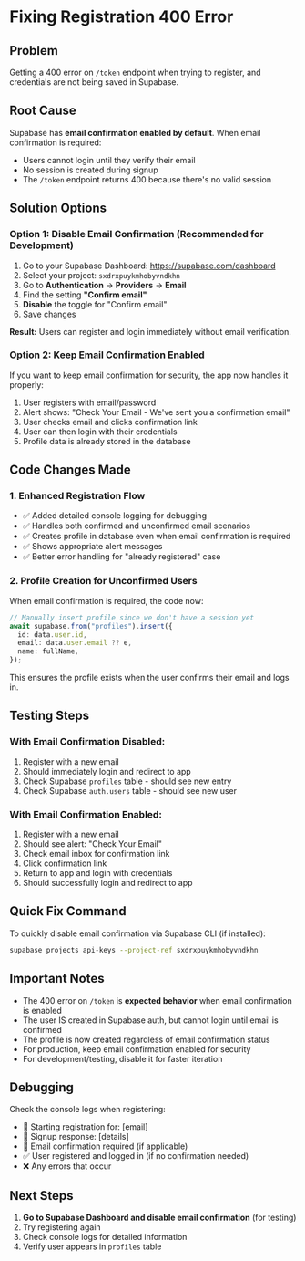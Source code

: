 # Fixing Registration 400 Error

## Problem
Getting a 400 error on `/token` endpoint when trying to register, and credentials are not being saved in Supabase.

## Root Cause
Supabase has **email confirmation enabled by default**. When email confirmation is required:
- Users cannot login until they verify their email
- No session is created during signup
- The `/token` endpoint returns 400 because there's no valid session

## Solution Options

### Option 1: Disable Email Confirmation (Recommended for Development)

1. Go to your Supabase Dashboard: https://supabase.com/dashboard
2. Select your project: `sxdrxpuykmhobyvndkhn`
3. Go to **Authentication** → **Providers** → **Email**
4. Find the setting **"Confirm email"**
5. **Disable** the toggle for "Confirm email"
6. Save changes

**Result:** Users can register and login immediately without email verification.

### Option 2: Keep Email Confirmation Enabled

If you want to keep email confirmation for security, the app now handles it properly:

1. User registers with email/password
2. Alert shows: "Check Your Email - We've sent you a confirmation email"
3. User checks email and clicks confirmation link
4. User can then login with their credentials
5. Profile data is already stored in the database

## Code Changes Made

### 1. Enhanced Registration Flow
- ✅ Added detailed console logging for debugging
- ✅ Handles both confirmed and unconfirmed email scenarios
- ✅ Creates profile in database even when email confirmation is required
- ✅ Shows appropriate alert messages
- ✅ Better error handling for "already registered" case

### 2. Profile Creation for Unconfirmed Users
When email confirmation is required, the code now:
```typescript
// Manually insert profile since we don't have a session yet
await supabase.from("profiles").insert({
  id: data.user.id,
  email: data.user.email ?? e,
  name: fullName,
});
```

This ensures the profile exists when the user confirms their email and logs in.

## Testing Steps

### With Email Confirmation Disabled:
1. Register with a new email
2. Should immediately login and redirect to app
3. Check Supabase `profiles` table - should see new entry
4. Check Supabase `auth.users` table - should see new user

### With Email Confirmation Enabled:
1. Register with a new email
2. Should see alert: "Check Your Email"
3. Check email inbox for confirmation link
4. Click confirmation link
5. Return to app and login with credentials
6. Should successfully login and redirect to app

## Quick Fix Command

To quickly disable email confirmation via Supabase CLI (if installed):

```bash
supabase projects api-keys --project-ref sxdrxpuykmhobyvndkhn
```

## Important Notes

- The 400 error on `/token` is **expected behavior** when email confirmation is enabled
- The user IS created in Supabase auth, but cannot login until email is confirmed
- The profile is now created regardless of email confirmation status
- For production, keep email confirmation enabled for security
- For development/testing, disable it for faster iteration

## Debugging

Check the console logs when registering:
- 🔵 Starting registration for: [email]
- 🔵 Signup response: [details]
- 📧 Email confirmation required (if applicable)
- ✅ User registered and logged in (if no confirmation needed)
- ❌ Any errors that occur

## Next Steps

1. **Go to Supabase Dashboard and disable email confirmation** (for testing)
2. Try registering again
3. Check console logs for detailed information
4. Verify user appears in `profiles` table
